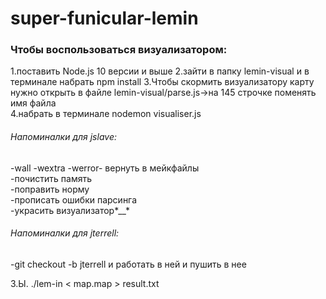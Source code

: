 # super-funicular-lemin

<h3>Чтобы воспользоваться визуализатором:</h3>
1.поставить Node.js 10 версии и выше
2.зайти в папку lemin-visual и в терминале набрать npm install
3.Чтобы скормить визуализатору карту нужно открыть в файле lemin-visual/parse.js->на 145 строчке поменять имя файла<br>
4.набрать в терминале nodemon visualiser.js



<h6>Напоминалки для jslave:</h5>

-wall -wextra -werror- вернуть в мейкфайлы<br>
-почистить память<br>
-поправить норму<br>
-прописать ошибки парсинга<br>
-украсить визуализатор*__*<br>

<h6>Напоминалки для jterrell:</h5>
  -git checkout -b jterrell и работать в ней и пушить в нее<br>
   
З.Ы. ./lem-in < map.map > result.txt
